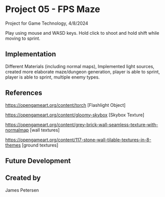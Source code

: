 # Project 05 - FPS Maze
Project for Game Technology, 4/8/2024

Play using mouse and WASD keys. Hold click to shoot and hold shift while moving to sprint.

## Implementation
Different Materials (including normal maps), Implemented light sources, created more elaborate maze/dungeon generation, player is able to sprint, player is able to sprint, multiple enemy types.

## References

https://opengameart.org/content/torch [Flashlight Object]

https://opengameart.org/content/gloomy-skybox [Skybox Texture]

https://opengameart.org/content/grey-brick-wall-seamless-texture-with-normalmap [wall textures]

https://opengameart.org/content/117-stone-wall-tilable-textures-in-8-themes [ground textures]

## Future Development

## Created by
James Petersen
